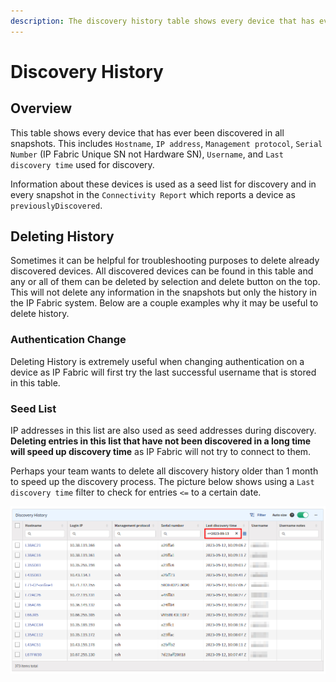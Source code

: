 ```yaml
---
description: The discovery history table shows every device that has ever been discovered in all snapshots (their Hostname, IP address, Management protocol...
---
```


# Discovery History

## Overview

This table shows every device that has ever been discovered in all snapshots. This includes `Hostname`, `IP address`, `Management protocol`, `Serial Number` (IP Fabric Unique SN not Hardware SN), `Username`, and `Last discovery time` used for discovery.

Information about these devices is used as a seed list for discovery and in every snapshot in the `Connectivity Report` which reports a device as `previouslyDiscovered`.

## Deleting History

Sometimes it can be helpful for troubleshooting purposes to delete already discovered devices. All discovered devices
can be found in this table and any or all of them can be deleted by selection and delete button on the top.
This will not delete any information in the snapshots but only the history in the IP Fabric system.
Below are a couple examples why it may be useful to delete history.

### Authentication Change

Deleting History is extremely useful when changing authentication on a device as IP Fabric will first try the last successful username that is stored in this table.

### Seed List

IP addresses in this list are also used as seed addresses during discovery. **Deleting entries in this list that have not been discovered in a long time will speed up discovery time** as IP Fabric will not try to connect to them.

Perhaps your team wants to delete all discovery history older than 1 month to speed up the discovery process. The picture below shows using a
`Last discovery time` filter to check for entries `<=` to a certain date.

![Discovery history](discovery_history.png)
